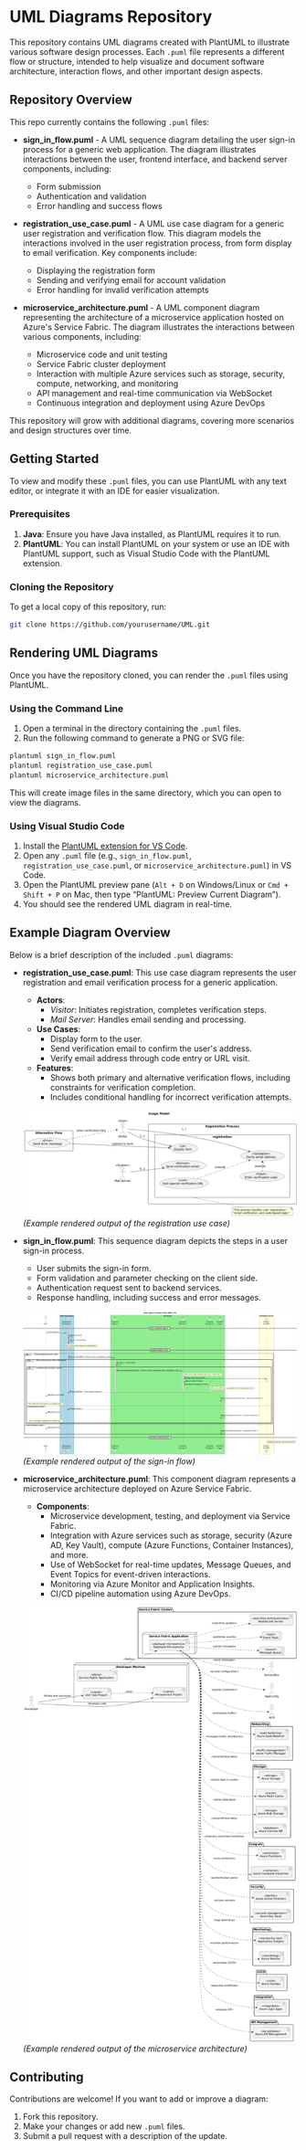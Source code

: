 # UML Diagrams Repository

This repository contains UML diagrams created with PlantUML to illustrate various software design processes. Each `.puml` file represents a different flow or structure, intended to help visualize and document software architecture, interaction flows, and other important design aspects.

## Repository Overview

This repo currently contains the following `.puml` files:
- **sign_in_flow.puml** - A UML sequence diagram detailing the user sign-in process for a generic web application. The diagram illustrates interactions between the user, frontend interface, and backend server components, including:
  - Form submission
  - Authentication and validation
  - Error handling and success flows

- **registration_use_case.puml** - A UML use case diagram for a generic user registration and verification flow. This diagram models the interactions involved in the user registration process, from form display to email verification. Key components include:
  - Displaying the registration form
  - Sending and verifying email for account validation
  - Error handling for invalid verification attempts

- **microservice_architecture.puml** - A UML component diagram representing the architecture of a microservice application hosted on Azure's Service Fabric. The diagram illustrates the interactions between various components, including:
  - Microservice code and unit testing
  - Service Fabric cluster deployment
  - Interaction with multiple Azure services such as storage, security, compute, networking, and monitoring
  - API management and real-time communication via WebSocket
  - Continuous integration and deployment using Azure DevOps

This repository will grow with additional diagrams, covering more scenarios and design structures over time.

## Getting Started

To view and modify these `.puml` files, you can use PlantUML with any text editor, or integrate it with an IDE for easier visualization.

### Prerequisites

1. **Java**: Ensure you have Java installed, as PlantUML requires it to run.
2. **PlantUML**: You can install PlantUML on your system or use an IDE with PlantUML support, such as Visual Studio Code with the PlantUML extension.

### Cloning the Repository

To get a local copy of this repository, run:

```bash
git clone https://github.com/yourusername/UML.git
```

## Rendering UML Diagrams

Once you have the repository cloned, you can render the `.puml` files using PlantUML.

### Using the Command Line

1. Open a terminal in the directory containing the `.puml` files.
2. Run the following command to generate a PNG or SVG file:

```bash
plantuml sign_in_flow.puml
plantuml registration_use_case.puml
plantuml microservice_architecture.puml
```

This will create image files in the same directory, which you can open to view the diagrams.

### Using Visual Studio Code

1. Install the [PlantUML extension for VS Code](https://marketplace.visualstudio.com/items?itemName=jebbs.plantuml).
2. Open any `.puml` file (e.g., `sign_in_flow.puml`, `registration_use_case.puml`, or `microservice_architecture.puml`) in VS Code.
3. Open the PlantUML preview pane (`Alt + D` on Windows/Linux or `Cmd + Shift + P` on Mac, then type “PlantUML: Preview Current Diagram”).
4. You should see the rendered UML diagram in real-time.

## Example Diagram Overview

Below is a brief description of the included `.puml` diagrams:

- **registration_use_case.puml**: This use case diagram represents the user registration and email verification process for a generic application.
    - **Actors**: 
        - *Visitor*: Initiates registration, completes verification steps.
        - *Mail Server*: Handles email sending and processing.
    - **Use Cases**:
        - Display form to the user.
        - Send verification email to confirm the user's address.
        - Verify email address through code entry or URL visit.
    - **Features**:
        - Shows both primary and alternative verification flows, including constraints for verification completion.
        - Includes conditional handling for incorrect verification attempts.

   ![registration_use_case.png](images/registration_use_case.png) *(Example rendered output of the registration use case)*

- **sign_in_flow.puml**: This sequence diagram depicts the steps in a user sign-in process.
    - User submits the sign-in form.
    - Form validation and parameter checking on the client side.
    - Authentication request sent to backend services.
    - Response handling, including success and error messages.

   ![sign_in_flow.png](images/sign_in_flow.png) *(Example rendered output of the sign-in flow)*

- **microservice_architecture.puml**: This component diagram represents a microservice architecture deployed on Azure Service Fabric.
    - **Components**:
        - Microservice development, testing, and deployment via Service Fabric.
        - Integration with Azure services such as storage, security (Azure AD, Key Vault), compute (Azure Functions, Container Instances), and more.
        - Use of WebSocket for real-time updates, Message Queues, and Event Topics for event-driven interactions.
        - Monitoring via Azure Monitor and Application Insights.
        - CI/CD pipeline automation using Azure DevOps.

   ![microservice_architecture.png](images/microservice_architecture.png) *(Example rendered output of the microservice architecture)*

## Contributing

Contributions are welcome! If you want to add or improve a diagram:
1. Fork this repository.
2. Make your changes or add new `.puml` files.
3. Submit a pull request with a description of the update.
